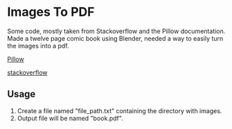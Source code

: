 # Images To PDF
Some code, mostly taken from Stackoverflow and the Pillow documentation. Made a twelve page comic book using Blender, needed a way to easily turn the images into a pdf.

[Pillow](https://pillow.readthedocs.io/en/stable/index.html)

[stackoverflow](https://stackoverflow.com/questions/27327513/create-pdf-from-a-list-of-images#47283224)


## Usage
1. Create a file named "file_path.txt" containing the directory with images.
2. Output file will be named "book.pdf".